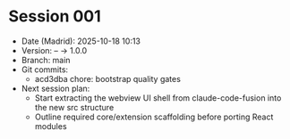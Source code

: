 # Session 001

- Date (Madrid): 2025-10-18 10:13
- Version: – → 1.0.0
- Branch: main
- Git commits:
  - acd3dba chore: bootstrap quality gates
- Next session plan:
  - Start extracting the webview UI shell from claude-code-fusion into the new src structure
  - Outline required core/extension scaffolding before porting React modules
